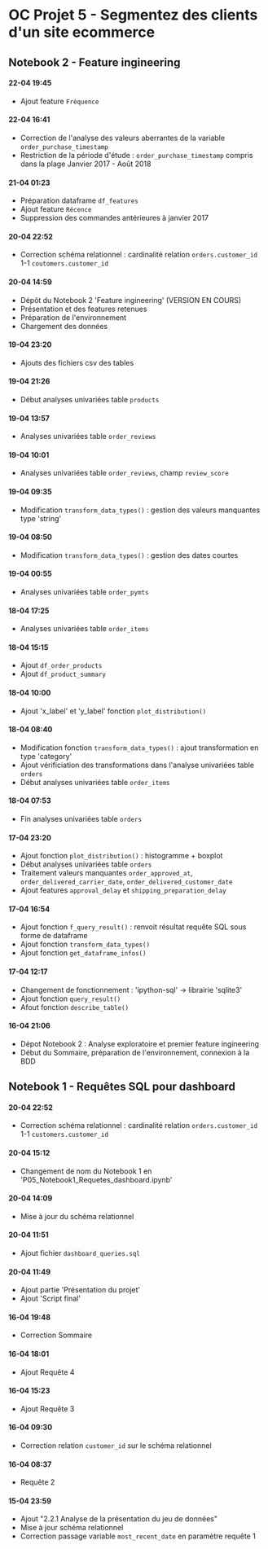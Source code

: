 # OC Projet 5 - Segmentez des clients d'un site ecommerce  

## Notebook 2 - Feature ingineering  


#### 22-04 19:45
* Ajout feature `Fréquence`

#### 22-04 16:41  
* Correction de l'analyse des valeurs aberrantes de la variable `order_purchase_timestamp`
* Restriction de la période d'étude : `order_purchase_timestamp` compris dans la plage Janvier 2017 - Août 2018

#### 21-04 01:23  
* Préparation dataframe `df_features`  
* Ajout feature `Récence`
* Suppression des commandes antérieures à janvier 2017

#### 20-04 22:52  
* Correction schéma relationnel : cardinalité relation `orders.customer_id` 1-1 `coutomers.customer_id`

#### 20-04 14:59  
* Dépôt du Notebook 2 'Feature ingineering' (VERSION EN COURS)
* Présentation et des features retenues
* Préparation de l'environnement
* Chargement des données

#### 19-04 23:20  
* Ajouts des fichiers csv des tables  

#### 19-04 21:26  
* Début analyses univariées table `products`

#### 19-04 13:57  
* Analyses univariées table `order_reviews`  

#### 19-04 10:01  
* Analyses univariées table `order_reviews`, champ `review_score`  

#### 19-04 09:35  
* Modification `transform_data_types()` : gestion des valeurs manquantes type 'string'

#### 19-04 08:50  
* Modification `transform_data_types()` : gestion des dates courtes

#### 19-04 00:55  
* Analyses univariées table `order_pymts`
  
#### 18-04 17:25  
* Analyses univariées table `order_items`  

#### 18-04 15:15  
* Ajout `df_order_products`
* Ajout `df_product_summary`  

#### 18-04 10:00  
* Ajout 'x_label' et 'y_label' fonction `plot_distribution()`

#### 18-04 08:40  
* Modification fonction `transform_data_types()` : ajout transformation en type 'category'
* Ajout vérificiation des transformations dans l'analyse univariées table `orders`
* Début analyses univariées table `order_items`  

#### 18-04 07:53  
* Fin analyses univariées table `orders`

#### 17-04 23:20  
* Ajout fonction `plot_distribution()` : histogramme + boxplot
* Début analyses univariées table `orders`
* Traitement valeurs manquantes `order_approved_at`, `order_delivered_carrier_date`, `order_delivered_customer_date`  
* Ajout features `approval_delay` et `shipping_preparation_delay`

#### 17-04 16:54  
* Ajout fonction `f_query_result()` : renvoit résultat requête SQL sous forme de dataframe
* Ajout fonction `transform_data_types()`  
* Ajout fonction `get_dataframe_infos()`  

#### 17-04 12:17  
* Changement de fonctionnement : 'ipython-sql' -> librairie 'sqlite3'
* Ajout fonction `query_result()`  
* Afout fonction `describe_table()`  

#### 16-04 21:06  
* Dépot Notebook 2 : Analyse exploratoire et premier feature ingineering  
* Début du Sommaire, préparation de l'environnement, connexion à la BDD

  
## Notebook 1 - Requêtes SQL pour dashboard  

#### 20-04 22:52  
* Correction schéma relationnel : cardinalité relation `orders.customer_id` 1-1 `customers.customer_id`

#### 20-04 15:12  
* Changement de nom du Notebook 1 en 'P05_Notebook1_Requetes_dashboard.ipynb'

#### 20-04 14:09  
* Mise à jour du schéma relationnel  

#### 20-04 11:51
* Ajout fichier `dashboard_queries.sql`

#### 20-04 11:49  
* Ajout partie 'Présentation du projet'
* Ajout 'Script final'

#### 16-04 19:48  
* Correction Sommaire

#### 16-04 18:01  
* Ajout Requête 4  

#### 16-04 15:23  
* Ajout Requête 3  

#### 16-04 09:30
* Correction relation `customer_id` sur le schéma relationnel

#### 16-04 08:37
* Requête 2

#### 15-04 23:59  
* Ajout "2.2.1 Analyse de la présentation du jeu de données"  
* Mise à jour schéma relationnel
* Correction passage variable `most_recent_date` en paramètre requête 1  


